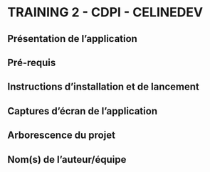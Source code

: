 # TRAINING 2 - CDPI - CELINEDEV

## Présentation de l’application

## Pré-requis

## Instructions d’installation et de lancement

## Captures d’écran de l’application

## Arborescence du projet

## Nom(s) de l’auteur/équipe
